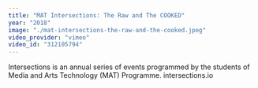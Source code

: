 ```yaml
---
title: "MAT Intersections: The Raw and The COOKED"
year: "2018"
image: "./mat-intersections-the-raw-and-the-cooked.jpeg"
video_provider: "vimeo"
video_id: "312105794"
---
```

Intersections is an annual series of events programmed by the students of Media and Arts Technology (MAT) Programme. intersections.io